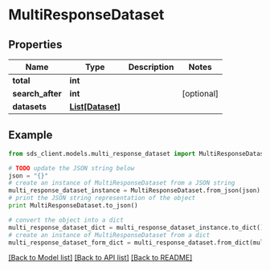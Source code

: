 # MultiResponseDataset


## Properties
Name | Type | Description | Notes
------------ | ------------- | ------------- | -------------
**total** | **int** |  | 
**search_after** | **int** |  | [optional] 
**datasets** | [**List[Dataset]**](Dataset.md) |  | 

## Example

```python
from sds_client.models.multi_response_dataset import MultiResponseDataset

# TODO update the JSON string below
json = "{}"
# create an instance of MultiResponseDataset from a JSON string
multi_response_dataset_instance = MultiResponseDataset.from_json(json)
# print the JSON string representation of the object
print MultiResponseDataset.to_json()

# convert the object into a dict
multi_response_dataset_dict = multi_response_dataset_instance.to_dict()
# create an instance of MultiResponseDataset from a dict
multi_response_dataset_form_dict = multi_response_dataset.from_dict(multi_response_dataset_dict)
```
[[Back to Model list]](../README.md#documentation-for-models) [[Back to API list]](../README.md#documentation-for-api-endpoints) [[Back to README]](../README.md)


